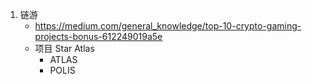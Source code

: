 1. 链游
    - https://medium.com/general_knowledge/top-10-crypto-gaming-projects-bonus-612249019a5e
    - 项目 Star Atlas
        - ATLAS
        - POLIS